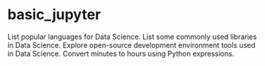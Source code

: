 # basic_jupyter
List popular languages for Data Science.
List some commonly used libraries in Data Science.
Explore open-source development environment tools used in Data Science.
Convert minutes to hours using Python expressions.
